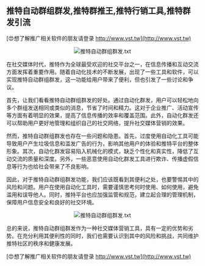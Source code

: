 ## **推特自动群组群发,推特群推王,推特行销工具,推特群发引流**

[😍想了解推广相关软件的朋友请登录 http://www.vst.tw](http://www.vst.tw)

 <center><img src="https://vst.tw/MP4/tuiguang/png/1.png" alt="推特自动群组群发.txt"></center>

在社交媒体时代，推特作为全球最受欢迎的社交平台之一，在信息传播和互动交流方面发挥着重要作用。随着自动化技术的不断发展，出现了一些工具和软件，可以实现推特自动群组群发，这一功能给用户带来了便利，但也引发了一些讨论和争议。

首先，让我们看看推特自动群组群发的好处。通过自动化群发，用户可以轻松地向多个群组发送相同或类似的消息，节省了时间和精力。这对于企业推广、活动宣传等方面有着明显的效果，提高了信息传播的效率和覆盖范围。此外，自动化群发还可以帮助用户更好地管理和组织自己的社交网络，提升社交媒体营销的效果。

然而，推特自动群组群发也存在一些问题和隐患。首先，过度使用自动化工具可能导致用户产生垃圾信息和滥发广告的行为，影响其他用户的体验和推特平台的整体形象。其次，自动化群发容易陷入机械化的模式，缺乏个性化和真实性，降低了互动交流的质量和深度。另外，一些恶意使用自动化群发工具进行欺诈、传播虚假信息等行为也给社会带来了不良影响。

因此，对于推特自动群组群发功能，我们应该既看到其便利之处，也要警惕其中的风险和问题。用户在使用自动化工具时，需要谨慎思考何时使用、如何使用，避免滥用和误导他人。同时，推特平台也应加强监管和规范，建立起合理的管理机制，保障用户信息安全和良好的社交环境。

 <center><img src="https://vst.tw/MP4/tuiguang/png/1.png" alt="推特自动群组群发.txt"></center>

总的来说，推特自动群组群发作为一种社交媒体营销工具，具有一定的优势和劣势。在充分利用其便利性的同时，我们也需要认识到其中的风险和挑战，共同维护推特社区的秩序和健康发展。

[😍想了解推广相关软件的朋友请登录 http://www.vst.tw](http://www.vst.tw)



